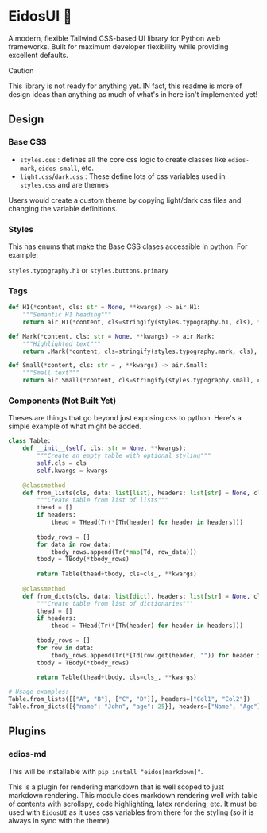 # EidosUI 🎨

A modern, flexible Tailwind CSS-based UI library for Python web frameworks. Built for maximum developer flexibility while providing excellent defaults.

> [!CAUTION]
> This library is not ready for anything yet.  IN fact, this readme is more of design ideas than anything as much of what's in here isn't implemented yet!


## Design
 
### Base CSS

- `styles.css` : defines all the core css logic to create classes like `edios-mark`, `eidos-small`, etc.
- `light.css`/`dark.css` : These define lots of css variables used in `styles.css` and are themes

Users would create a custom theme by copying light/dark css files and changing the variable definitions.

### Styles

This has enums that make the Base CSS clases accessible in python.  For example:

`styles.typography.h1` or `styles.buttons.primary`

### Tags

```python
def H1(*content, cls: str = None, **kwargs) -> air.H1:
    """Semantic H1 heading"""
    return air.H1(*content, cls=stringify(styles.typography.h1, cls), **kwargs)

def Mark(*content, cls: str = None, **kwargs) -> air.Mark:
    """Highlighted text"""
    return .Mark(*content, cls=stringify(styles.typography.mark, cls), **kwargs)

def Small(*content, cls: str = , **kwargs) -> air.Small:
    """Small text"""
    return air.Small(*content, cls=stringify(styles.typography.small, cls), **kwargs) 
```

### Components (Not Built Yet)

Theses are things that go beyond just exposing css to python.  Here's a simple example of what might be added.

```python
class Table:
    def __init__(self, cls: str = None, **kwargs):
        """Create an empty table with optional styling"""
        self.cls = cls
        self.kwargs = kwargs
    
    @classmethod
    def from_lists(cls, data: list[list], headers: list[str] = None, cls_: str = None, **kwargs):
        """Create table from list of lists"""
        thead = []
        if headers:
            thead = THead(Tr(*[Th(header) for header in headers]))
        
        tbody_rows = []
        for data in row_data:
            tbody_rows.append(Tr(*map(Td, row_data)))
        tbody = TBody(*tbody_rows)
        
        return Table(thead+tbody, cls=cls_, **kwargs)
    
    @classmethod
    def from_dicts(cls, data: list[dict], headers: list[str] = None, cls_: str = None, **kwargs):
        """Create table from list of dictionaries"""
        thead = []
        if headers:
            thead = THead(Tr(*[Th(header) for header in headers]))
        
        tbody_rows = []
        for row in data:
            tbody_rows.append(Tr(*[Td(row.get(header, "")) for header in (headers or list(row.keys()))]))
        tbody = TBody(*tbody_rows)
        
        return Table(thead+tbody, cls=cls_, **kwargs)

# Usage examples:
Table.from_lists([["A", "B"], ["C", "D"]], headers=["Col1", "Col2"])
Table.from_dicts([{"name": "John", "age": 25}], headers=["Name", "Age"])
```

## Plugins

### edios-md

This will be installable with `pip install "eidos[markdown]"`. 

This is a plugin for rendering markdown that is well scoped to just markdown rendering.  This module does markdown rendering well with table of contents with scrollspy, code highlighting, latex rendering, etc.  It must be used with `EidosUI` as it uses css variables from there for the styling (so it is always in sync with the theme)

